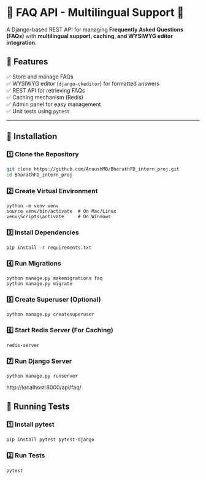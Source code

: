 # 📝 FAQ API - Multilingual Support 🚀

A Django-based REST API for managing **Frequently Asked Questions (FAQs)** with **multilingual support, caching, and WYSIWYG editor integration**.

## 📌 Features
✅ Store and manage FAQs   
✅ WYSIWYG editor (`django-ckeditor`) for formatted answers  
✅ REST API for retrieving FAQs  
✅ Caching mechanism (Redis)  
✅ Admin panel for easy management  
✅ Unit tests using `pytest`

---

## 📌 Installation

### **1️⃣ Clone the Repository**
```bash
git clone https://github.com/AnuushMB/BharathFD_intern_proj.git
cd BharathFD_intern_proj
```
### **2️⃣ Create Virtual Environment**
```
python -m venv venv
source venv/bin/activate  # On Mac/Linux
venv\Scripts\activate     # On Windows

```
### **3️⃣ Install Dependencies**
```
pip install -r requirements.txt

```
### **4️⃣ Run Migrations**
```
python manage.py makemigrations faq
python manage.py migrate

```
### **5️⃣ Create Superuser (Optional)**
```
python manage.py createsuperuser

```
### **6️⃣ Start Redis Server (For Caching)**
```
redis-server

```
### **7️⃣ Run Django Server**
```
python manage.py runserver

```
http://localhost:8000/api/faq/

## 📌 Running Tests

### **1️⃣ Install pytest**
```bash
pip install pytest pytest-django

```
### **2️⃣ Run Tests**
```
pytest
```

